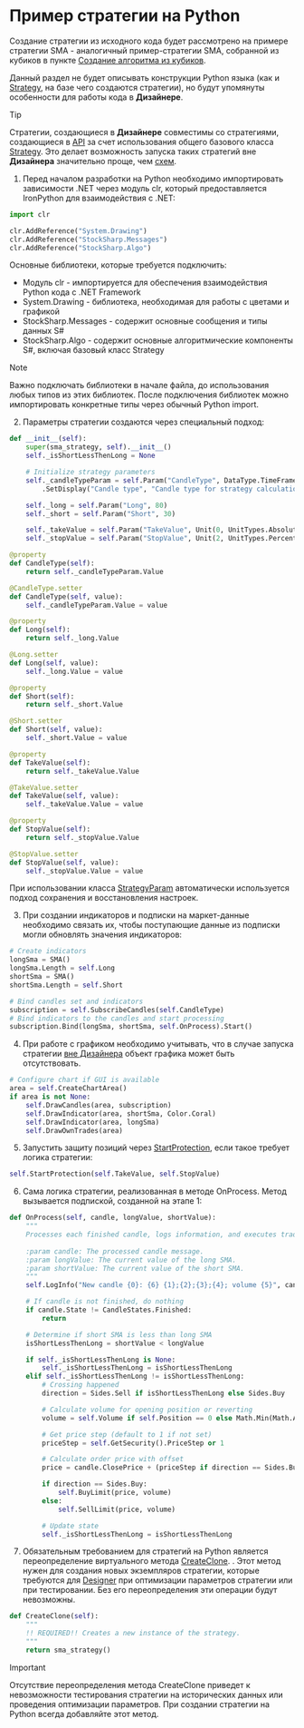 # Пример стратегии на Python

Создание стратегии из исходного кода будет рассмотрено на примере стратегии SMA \- аналогичный пример\-стратегии SMA, собранной из кубиков в пункте [Создание алгоритма из кубиков](../../using_visual_designer/first_strategy.md).

Данный раздел не будет описывать конструкции Python языка (как и [Strategy](../../../../api/strategies.md), на базе чего создаются стратегии), но будут упомянуты особенности для работы кода в **Дизайнере**.

> [!TIP]
> Стратегии, создающиеся в **Дизайнере** совместимы со стратегиями, создающиеся в [API](../../../../api.md) за счет использования общего базового класса [Strategy](../../../../api/strategies.md). Это делает возможность запуска таких стратегий вне **Дизайнера** значительно проще, чем [схем](../../../live_execution/running_strategies_outside_of_designer.md).

1. Перед началом разработки на Python необходимо импортировать зависимости .NET через модуль clr, который предоставляется IronPython для взаимодействия с .NET:

```python
import clr

clr.AddReference("System.Drawing")
clr.AddReference("StockSharp.Messages")
clr.AddReference("StockSharp.Algo")
```

Основные библиотеки, которые требуется подключить:

- Модуль clr - импортируется для обеспечения взаимодействия Python кода с .NET Framework
- System.Drawing - библиотека, необходимая для работы с цветами и графикой
- StockSharp.Messages - содержит основные сообщения и типы данных S#
- StockSharp.Algo - содержит основные алгоритмические компоненты S#, включая базовый класс Strategy

> [!NOTE]
> Важно подключать библиотеки в начале файла, до использования любых типов из этих библиотек. После подключения библиотек можно импортировать конкретные типы через обычный Python import.

2. Параметры стратегии создаются через специальный подход:

```python
def __init__(self):
    super(sma_strategy, self).__init__()
    self._isShortLessThenLong = None

    # Initialize strategy parameters
    self._candleTypeParam = self.Param("CandleType", DataType.TimeFrame(TimeSpan.FromMinutes(1))) \
        .SetDisplay("Candle type", "Candle type for strategy calculation.", "General")

    self._long = self.Param("Long", 80)
    self._short = self.Param("Short", 30)

    self._takeValue = self.Param("TakeValue", Unit(0, UnitTypes.Absolute))
    self._stopValue = self.Param("StopValue", Unit(2, UnitTypes.Percent))

@property
def CandleType(self):
    return self._candleTypeParam.Value

@CandleType.setter
def CandleType(self, value):
    self._candleTypeParam.Value = value

@property
def Long(self):
    return self._long.Value

@Long.setter
def Long(self, value):
    self._long.Value = value

@property
def Short(self):
    return self._short.Value

@Short.setter
def Short(self, value):
    self._short.Value = value

@property
def TakeValue(self):
    return self._takeValue.Value

@TakeValue.setter
def TakeValue(self, value):
    self._takeValue.Value = value

@property
def StopValue(self):
    return self._stopValue.Value

@StopValue.setter
def StopValue(self, value):
    self._stopValue.Value = value
```

При использовании класса [StrategyParam](xref:StockSharp.Algo.Strategies.StrategyParam`1) автоматически используется подход сохранения и восстановления настроек.

3. При создании индикаторов и подписки на маркет-данные необходимо связать их, чтобы поступающие данные из подписки могли обновлять значения индикаторов:

```python
# Create indicators
longSma = SMA()
longSma.Length = self.Long
shortSma = SMA()
shortSma.Length = self.Short

# Bind candles set and indicators
subscription = self.SubscribeCandles(self.CandleType)
# Bind indicators to the candles and start processing
subscription.Bind(longSma, shortSma, self.OnProcess).Start()
```

4. При работе с графиком необходимо учитывать, что в случае запуска стратегии [вне Дизайнера](../../../live_execution/running_strategies_outside_of_designer.md) объект графика может быть отсутствовать.

```python
# Configure chart if GUI is available
area = self.CreateChartArea()
if area is not None:
    self.DrawCandles(area, subscription)
    self.DrawIndicator(area, shortSma, Color.Coral)
    self.DrawIndicator(area, longSma)
    self.DrawOwnTrades(area)
```

5. Запустить защиту позиций через [StartProtection](xref:StockSharp.Algo.Strategies.Strategy.StartProtection), если такое требует логика стратегии:

```python
self.StartProtection(self.TakeValue, self.StopValue)
```

6. Сама логика стратегии, реализованная в методе OnProcess. Метод вызывается подпиской, созданной на этапе 1:

```python
def OnProcess(self, candle, longValue, shortValue):
    """
    Processes each finished candle, logs information, and executes trading logic on SMA crossing.
    
    :param candle: The processed candle message.
    :param longValue: The current value of the long SMA.
    :param shortValue: The current value of the short SMA.
    """
    self.LogInfo("New candle {0}: {6} {1};{2};{3};{4}; volume {5}", candle.OpenTime, candle.OpenPrice, candle.HighPrice, candle.LowPrice, candle.ClosePrice, candle.TotalVolume, candle.SecurityId)

    # If candle is not finished, do nothing
    if candle.State != CandleStates.Finished:
        return

    # Determine if short SMA is less than long SMA
    isShortLessThenLong = shortValue < longValue

    if self._isShortLessThenLong is None:
        self._isShortLessThenLong = isShortLessThenLong
    elif self._isShortLessThenLong != isShortLessThenLong:
        # Crossing happened
        direction = Sides.Sell if isShortLessThenLong else Sides.Buy

        # Calculate volume for opening position or reverting
        volume = self.Volume if self.Position == 0 else Math.Min(Math.Abs(self.Position), self.Volume) * 2

        # Get price step (default to 1 if not set)
        priceStep = self.GetSecurity().PriceStep or 1

        # Calculate order price with offset
        price = candle.ClosePrice + (priceStep if direction == Sides.Buy else -priceStep)

        if direction == Sides.Buy:
            self.BuyLimit(price, volume)
        else:
            self.SellLimit(price, volume)

        # Update state
        self._isShortLessThenLong = isShortLessThenLong
```

7. Обязательным требованием для стратегий на Python является переопределение виртуального метода [CreateClone](xref:StockSharp.Algo.Strategies.Strategy.CreateClone). . Этот метод нужен для создания новых экземпляров стратегии, которые требуются для [Designer](../../../designer.md) при оптимизации параметров стратегии или при тестировании. Без его переопределения эти операции будут невозможны.

```python
def CreateClone(self):
    """
    !! REQUIRED!! Creates a new instance of the strategy.
    """
    return sma_strategy()
```

> [!IMPORTANT]
> Отсутствие переопределения метода CreateClone приведет к невозможности тестирования стратегии на исторических данных или проведения оптимизации параметров. При создании стратегии на Python всегда добавляйте этот метод.